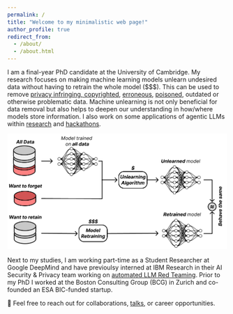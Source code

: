```yaml
---
permalink: /
title: "Welcome to my minimalistic web page!"
author_profile: true
redirect_from: 
  - /about/
  - /about.html
---
```


I am a final-year PhD candidate at the University of Cambridge. My research focuses on making machine learning models unlearn undesired data without having to retrain the whole model ($$$). This can be used to remove [privacy infringing, copyrighted](https://arxiv.org/pdf/2308.07707), [erroneous](https://www.researchgate.net/profile/Stefan-Schoepf/publication/386336087_Machine_unlearning_in_supply_chains/links/674dd742876bd1777836bcb9/Machine-unlearning-in-supply-chains.pdf), [poisoned](https://data.mlr.press/assets/pdf/v01-18.pdf), outdated or otherwise problematic data. Machine unlearning is not only beneficial for data removal but also helps to deepen our understanding in how/where models store information. I also work on some applications of agentic LLMs within [research](https://arxiv.org/abs/2409.15398) and [hackathons](https://www.linkedin.com/posts/schoepfstefan_ai-engine-uk-university-hackathon-2025-activity-7297312723980161024-ukfz?utm_source=share&utm_medium=member_desktop&rcm=ACoAABiL-0wBlMcKXxjEIZNd4waS-DXX4PRZJGQ).

![unlearning](/images/unlearning.png)

Next to my studies, I am working part-time as a Student Researcher at Google DeepMind and have previoulsy interned at IBM Research in their AI Security & Privacy team working on [automated LLM Red Teaming](https://www.linkedin.com/posts/schoepfstefan_happy-to-share-that-i-won-the-best-presentation-activity-7221423807180247040-zvoH?utm_source=share&utm_medium=member_desktop&rcm=ACoAABiL-0wBlMcKXxjEIZNd4waS-DXX4PRZJGQ).
Prior to my PhD I worked at the Boston Consulting Group (BCG) in Zurich and co-founded an ESA BIC-funded startup.

📧 Feel free to reach out for collaborations, [talks](https://www.linkedin.com/posts/schoepfstefan_i-had-the-incredible-opportunity-to-share-activity-7203370266830245889-6JrU?utm_source=share&utm_medium=member_desktop&rcm=ACoAABiL-0wBlMcKXxjEIZNd4waS-DXX4PRZJGQ), or career opportunities.
